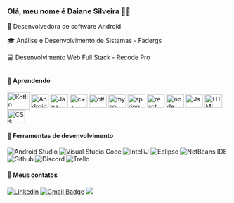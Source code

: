### Olá, meu nome é Daiane Silveira :wave::smiley:

🌱 Desenvolvedora de software Android

🎓 Análise e Desenvolvimento de Sistemas - Fadergs

💻 Desenvolvimento Web Full Stack - Recode Pro 

##
 
#### 🚀 Aprendendo
 
<div>

<img align="center" alt="Kotlin" height="40" width="50" src="https://cdn.jsdelivr.net/gh/devicons/devicon/icons/kotlin/kotlin-original-wordmark.svg"/>      
<img align="center" alt="Android" height="30" width="40"  src="https://icongr.am/devicon/android-original.svg?size=128&color=currentColor">
<img align="center" alt="Java" height="30" width="40" src="https://icongr.am/devicon/java-original-wordmark.svg?size=128&color=currentColor">
<img align="center" alt="c++" height="30" width="40" src="https://icongr.am/devicon/cplusplus-original.svg?size=128&color=currentColor">
<img align="center" alt="c#" height="30" width="40" src="https://cdn.jsdelivr.net/gh/devicons/devicon/icons/csharp/csharp-original.svg">
<img align="center" alt="mysql" height="30" width="40" src="https://icongr.am/devicon/mysql-original-wordmark.svg?size=128&color=currentColor">
<img align="center" alt="spring" height="30" width="40" src="https://cdn.jsdelivr.net/gh/devicons/devicon/icons/spring/spring-original-wordmark.svg">
<img align="center" alt="react" height="30" width="40" src="https://icongr.am/devicon/react-original-wordmark.svg?size=128&color=currentColor">
<img align="center" alt="node" height="30" width="40" src="https://icongr.am/devicon/nodejs-original-wordmark.svg?size=128&color=currentColor">
<img align="center" alt="Js" height="30" width="40" src="https://icongr.am/devicon/javascript-original.svg?size=128&color=currentColor">
<img align="center" alt="HTML" height="30" width="40" src="https://icongr.am/devicon/html5-original-wordmark.svg?size=128&color=currentColor">
<img align="center" alt="CSS" height="30" width="40" src="https://icongr.am/devicon/css3-original-wordmark.svg?size=128&color=currentColor"> <p>
 
#### 💼 Ferramentas de desenvolvimento

![Android Studio](https://img.shields.io/badge/-Android%20Studio-333333?style=flat&logo=android-studio&logoColor=007ACC)
![Visual Studio Code](https://img.shields.io/badge/-Visual%20Studio%20Code-333333?style=flat&logo=visual-studio-code&logoColor=007ACC) 
![IntelliJ](https://img.shields.io/badge/-IntelliJ-333333?style=flat&logo=intellij-idea&logoColor=007ACC)
![Eclipse](https://img.shields.io/badge/-Eclipse-333333?style=flat&logo=eclipse&logoColor=007ACC)
![NetBeans IDE](https://img.shields.io/badge/-NetBeansIDE-333333?style=flat&logo=apache-netbeans-ide&logoColor=white)
![Github](https://img.shields.io/badge/-Github-333333?style=flat&logo=github&logoColor=007ACC) 
![Discord](https://img.shields.io/badge/-Discord-333333?style=flat&logo=discord&logoColor=007ACC)
![Trello](https://img.shields.io/badge/-Trello-333333?style=flat&logo=trello&logoColor=007ACC)
</div>

#### 📩 Meus contatos

[![Linkedin](https://img.shields.io/badge/-LinkedIn-blue?style=flat-square&logo=Linkedin&logoColor=white&link=https://www.linkedin.com/in/daianefragosodasilveira/)](https://www.linkedin.com/in/daianefragosodasilveira/)
[![Gmail Badge](https://img.shields.io/badge/-Gmail-FF0000?style=flat-square&labelColor=FF0000&logo=gmail&logoColor=white&link=mailto:daiane.pguni@gmail.com)](mailto:daiane.pguni@gmail.com)
<a href="https://api.whatsapp.com/send?phone=5551982900127&text=Ol%C3%A1%20 Daiane, tudo bem? Verifiquei o seu perfil e gostaria de iniciar uma conversa.%20" alt="WhatsApp"><img src="https://img.shields.io/badge/-WhatsApp-25d366?style=flat-square&labelColor=25d366&logo=whatsapp&logoColor=white&link=https://api.whatsapp.com/send?phone=5551982900127&text=Ol%C3%A1%20Daiane!%20" /></a>


